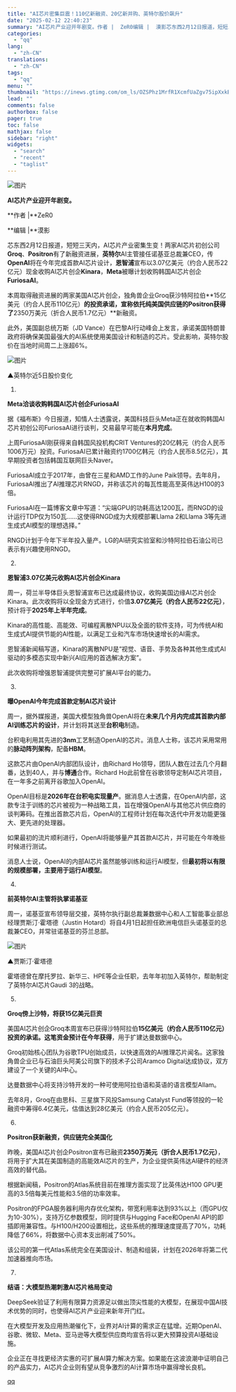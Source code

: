 ```yaml
---
title: "AI芯片密集巨震！110亿新融资、20亿新并购、英特尔股价飙升"
date: "2025-02-12 22:40:23"
summary: "AI芯片产业迎开年剧变。作者 |  ZeR0编辑 |  漠影芯东西2月12日报道，短短三天内，AI芯..."
categories:
  - "qq"
lang:
  - "zh-CN"
translations:
  - "zh-CN"
tags:
  - "qq"
menu: ""
thumbnail: "https://inews.gtimg.com/om_ls/OZSPhz1MrfR1XcmfUaZgv75ipXxkBNJs5ReLaWQ1xCVVMAA_640360/0"
lead: ""
comments: false
authorbox: false
pager: true
toc: false
mathjax: false
sidebar: "right"
widgets:
  - "search"
  - "recent"
  - "taglist"
---
```


![图片](https://inews.gtimg.com/news_bt/ObEf8fLxTPbZTaQglAxswgrTJp4ltaU1Tpc8cw9FmfjUAAA/641)

**AI芯片产业迎开年剧变。**

**作者 |**ZeR0

**编辑 |**漠影

芯东西2月12日报道，短短三天内，AI芯片产业密集生变！两家AI芯片初创公司**Groq**、**Positron**有了新融资进展，**英特尔**AI主管接任诺基亚总裁兼CEO，传**OpenAI**将在今年完成首款AI芯片设计，**恩智浦**宣布以3.07亿美元（约合人民币22亿元）现金收购AI芯片创企**Kinara**，**Meta**被曝计划收购韩国AI芯片创企**FuriosaAI**。

本周取得融资进展的两家美国AI芯片创企，独角兽企业Groq获沙特阿拉伯**15亿美元（约合人民币110亿元）**的投资承诺，宣称依托纯美国供应链的Positron获得了**2350万美元（折合人民币1.7亿元）**新融资。

此外，美国副总统万斯（JD Vance）在巴黎AI行动峰会上发言，承诺美国特朗普政府将确保美国最强大的AI系统使用美国设计和制造的芯片。受此影响，英特尔股价在当地时间周二上涨超6%。

![图片](https://inews.gtimg.com/news_bt/OTaKcyAMomeJklWINlnXKp6gmsSkYtZ2N5dh4_ZHMpsPEAA/641)

▲英特尔近5日股价变化

01.

**Meta洽谈收购韩国AI芯片创企FuriosaAI**

据《福布斯》今日报道，知情人士透露说，美国科技巨头Meta正在就收购韩国AI芯片初创公司FuriosaAI进行谈判，交易最早可能在**本月完成**。

上周FuriosaAI刚获得来自韩国风投机构CRIT Ventures的20亿韩元（约合人民币1006万元）投资。FuriosaAI已累计融资约1700亿韩元（约合人民币8.5亿元），其早期投资者包括韩国互联网巨头Naver。

FuriosaAI成立于2017年，由曾在三星和AMD工作的June Paik领导。去年8月，FuriosaAI推出了AI推理芯片RNGD，并称该芯片的每瓦性能高至英伟达H100的3倍。

FuriosaAI在一篇博客文章中写道：“尖端GPU的功耗高达1200瓦，而RNGD的设计运行TDP仅为150瓦……这使得RNGD成为大规模部署Llama 2和Llama 3等先进生成式AI模型的理想选择。”

RNGD计划于今年下半年投入量产。LG的AI研究实验室和沙特阿拉伯石油公司已表示有兴趣使用RNGD。

02.

**恩智浦3.07亿美元收购AI芯片创企Kinara**

周一，荷兰半导体巨头恩智浦宣布已达成最终协议，收购美国边缘AI芯片创企Kinara。此次收购将以全现金方式进行，价值**3.07亿美元（约合人民币22亿元）**，预计将于**2025年上半年完成**。

Kinara的高性能、高能效、可编程离散NPU以及全面的软件支持，可为传统AI和生成式AI提供节能的AI性能，以满足工业和汽车市场快速增长的AI需求。

恩智浦新闻稿写道，Kinara的离散NPU是“视觉、语音、手势及各种其他生成式AI驱动的多模态实现中新兴AI应用的首选解决方案”。

此次收购将增强恩智浦提供完整可扩展AI平台的能力。

03.

**曝OpenAI今年完成首款定制AI芯片设计**

周一，据外媒报道，美国大模型独角兽OpenAI将在**未来几个月内完成其首款内部AI训练芯片的设计**，并计划将其送至**台积电**制造。

台积电利用其先进的**3nm**工艺制造OpenAI的芯片。消息人士称，该芯片采用常用的**脉动阵列架构**，配备**HBM**。

这款芯片由OpenAI内部团队设计，由Richard Ho领导，团队人数在过去几个月翻番，达到40人，并与**博通**合作。Richard Ho此前曾在谷歌领导定制AI芯片项目，在一年多之前离开谷歌加入OpenAI。

OpenAI目标是**2026年在台积电实现量产**。据消息人士透露，在OpenAI内部，这款专注于训练的芯片被视为一种战略工具，旨在增强OpenAI与其他芯片供应商的谈判筹码。在推出首款芯片后，OpenAI的工程师计划在每次迭代中开发功能更强大、更先进的处理器。

如果最初的流片顺利进行，OpenAI将能够量产其首款AI芯片，并可能在今年晚些时候进行测试。

消息人士说，OpenAI的内部AI芯片虽然能够训练和运行AI模型，但**最初将以有限的规模部署，主要用于运行AI模型**。

04.

**前英特尔AI主管将执掌诺基亚**

周一，诺基亚宣布领导层交接，英特尔执行副总裁兼数据中心和人工智能事业部总经理贾斯汀·霍塔德（Justin Hotard）将自4月1日起担任欧洲电信巨头诺基亚的总裁兼CEO，并常驻诺基亚的芬兰总部。

![图片](https://inews.gtimg.com/news_bt/OxiuS-gFUlMM6hJFPxTz3mJDSIz2uWZR808__c1bBCHYEAA/641)

▲贾斯汀·霍塔德

霍塔德曾在摩托罗拉、新华三、HPE等企业任职，去年年初加入英特尔，帮助制定了英特尔AI芯片Gaudi 3的战略。

05.

**Groq傍上沙特，将获15亿美元巨资**

美国AI芯片创企Groq本周宣布已获得沙特阿拉伯**15亿美元（约合人民币110亿元）**投资的承诺。这笔资金预计在**今年获得**，用于扩建达曼数据中心。

Groq初始核心团队为谷歌TPU创始成员，以快速高效的AI推理芯片闻名。这家独角兽企业已与石油巨头阿美公司旗下的技术子公司Aramco Digital达成协议，双方建设了一个关键的AI中心。

达曼数据中心将支持沙特开发的一种可使用阿拉伯语和英语的语言模型Allam。

去年8月，Groq在由思科、三星旗下风投Samsung Catalyst Fund等领投的一轮融资中筹得6.4亿美元，估值达到28亿美元（约合人民币205亿元）。

06.

**Positron获新融资，供应链完全美国化**

昨晚，美国AI芯片创企Positron宣布已融资**2350万美元（折合人民币1.7亿元）**，将用于扩大其在美国制造的高能效AI芯片的生产，为企业提供英伟达AI硬件的经济高效的替代品。

根据新闻稿，Positron的Atlas系统目前在推理方面实现了比英伟达H100 GPU更高的3.5倍每美元性能和3.5倍的功率效率。

Positron的FPGA服务器利用内存优化架构，带宽利用率达到93%以上（而GPU仅为10-30%），支持万亿参数模型，同时提供与Hugging Face和OpenAI API的即插即用兼容性。与H100/H200设置相比，这些系统的推理速度提高了70%，功耗降低了66%，将数据中心资本支出削减了50%。

该公司的第一代Atlas系统完全在美国设计、制造和组装，计划在2026年将第二代加速器推向市场。

07.

**结语：大模型热潮刺激AI芯片格局变动**

DeepSeek验证了利用有限算力资源足以做出顶尖性能的大模型，在展现中国AI技术优势的同时，也使得AI芯片产业迎来新年开门红。

在大模型开发及应用热潮催化下，业界对AI计算的需求正在猛增。近期OpenAI、谷歌、微软、Meta、亚马逊等大模型供应商均宣告将以更大预算投资AI基础设施。

企业正在寻找更经济实惠的可扩展AI算力解决方案。如果能在这波浪潮中证明自己的产品实力，AI芯片企业则有望从竞争激烈的AI计算市场中赢得增长良机。

[qq](https://new.qq.com/rain/a/20250212A09H3X00)
